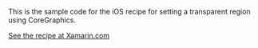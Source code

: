 This is the sample code for the iOS recipe for setting a transparent region using CoreGraphics.

[See the recipe at Xamarin.com](http://developer.xamarin.com/recipes/ios/graphics_and_drawing/core_graphics/transparent_region_view/)
